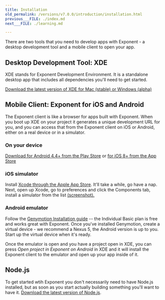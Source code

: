 ```yaml
---
title: Installation
old_permalink: /versions/v7.0.0/introduction/installation.html
previous___FILE: ./index.md
next___FILE: ./learning.md

---
```


There are two tools that you need to develop apps with Exponent - a desktop development tool and a mobile client to open your app.

## Desktop Development Tool: XDE

XDE stands for Exponent Development Environment. It is a standalone desktop app that includes all dependencies you'll need to get started.

[Download the latest version of XDE for Mac (stable) or Windows (alpha)](https://github.com/exponent/xde/releases/latest)

## Mobile Client: Exponent for iOS and Android

The Exponent client is like a browser for apps built with Exponent. When you boot up XDE on your project it generates a unique development URL for you, and you can access that from the Exponent client on iOS or Android, either on a real device or in a simulator.

### On your device

[Download for Android 4.4+ from the Play Store](https://play.google.com/store/apps/details?id=host.exp.exponent) or [for iOS 8+ from the App Store](https://itunes.com/apps/exponent)

### iOS simulator

Install [Xcode through the Apple App Store](https://itunes.apple.com/app/xcode/id497799835). It'll take a while, go have a nap. Next, open up Xcode, go to preferences and click the Components tab, install a simulator from the list [(screenshot).](/_static/img/xcode-simulator.png)

### Android emulator

Follow the [Genymotion Installation guide](https://docs.genymotion.com/Content/01_Get_Started/Installation.htm) -- the Individual Basic plan is free and works great with Exponent. Once you've installed Genymotion, create a virtual device - we recommend a Nexus 5, the Android version is up to you. Start up the virtual device when it's ready.

Once the emulator is open and you have a project open in XDE, you can press _Open project in Exponent on Android_ in XDE and it will install the Exponent client to the emulator and open up your app inside of it.

## Node.js

To get started wtih Exponent you don't necessarily need to have Node.js installed, but as soon as you start actually building something you'll want to have it. [Download the latest version of Node.js](https://nodejs.org/en/).
